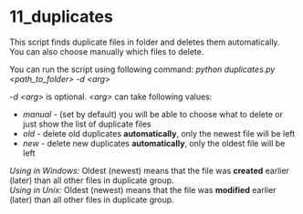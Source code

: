 # 11_duplicates

This script finds duplicate files in folder and deletes them automatically.  
You can also choose manually which files to delete.

You can run the script using following command: _python duplicates.py \<path_to_folder\> -d \<arg\>_

_-d \<arg\>_ is optional. _\<arg\>_ can take following values:  
* _manual_ -  (set by default) you will be able to choose what to delete or just show the list of duplicate files  
* _old_ - delete old duplicates **automatically**, only the newest file will be left  
* _new_ - delete new duplicates **automatically**, only the oldest file will be left

_Using in Windows:_ Oldest (newest) means that the file was **created** earlier (later) than all other files in duplicate group.  
_Using in Unix:_ Oldest (newest) means that the file was **modified** earlier (later) than all other files in duplicate group.

